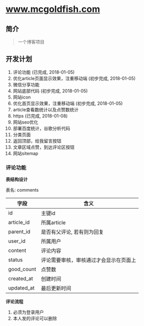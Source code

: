 # www.mcgoldfish.com

## 简介
> 一个博客项目

## 开发计划
1. 评论功能 (已完成, 2018-01-05)
2. 优化article页面显示效果，注重移动端 (初步完成, 2018-01-05)
3. 微信分享功能
4. 网站底部代码  (初步完成, 2018-01-05)
5. 网站icon
6. 优化首页显示效果，注重移动端 (初步完成, 2018-01-05)
7. article查看数统计以及点赞数统计
8. https (已完成, 2018-01-08)
9. 网站seo优化
10. 部署百度统计，谷歌分析代码
11. 分类页面
12. 返回顶部，给我留言按钮
13. 文章区域点赞，到达评论区按钮
14. 网站sitemap

### 评论功能

**表结构设计**

表名: comments

字段 | 含义
---|---
id | 主键id
article_id | 所属article
parent_id | 是否有父评论, 若有则为回复
user_id |  所属用户
content | 评论内容
status  | 评论需要审核，审核通过才会显示在页面上
good_count | 点赞数
created_at | 创建时间
updated_at | 最后更新时间

**评论流程**
1. 必须为登录用户
2. 本人发的评论可以删除


